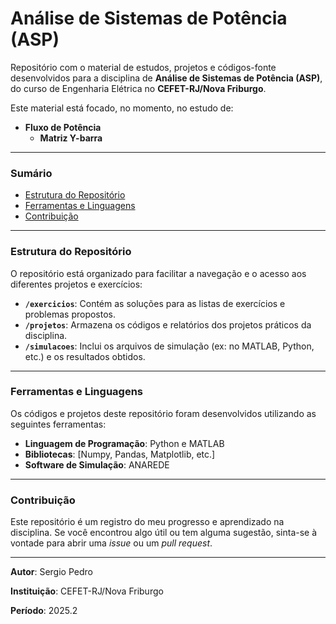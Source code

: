 # Análise de Sistemas de Potência (ASP)

Repositório com o material de estudos, projetos e códigos-fonte desenvolvidos para a disciplina de **Análise de Sistemas de Potência (ASP)**, do curso de Engenharia Elétrica no **CEFET-RJ/Nova Friburgo**.

Este material está focado, no momento, no estudo de:

* **Fluxo de Potência**
  * **Matriz Y-barra**

---

### Sumário

* [Estrutura do Repositório](#estrutura-do-repositório)
* [Ferramentas e Linguagens](#ferramentas-e-linguagens)
* [Contribuição](#contribuição)

---

### Estrutura do Repositório

O repositório está organizado para facilitar a navegação e o acesso aos diferentes projetos e exercícios:

* **`/exercicios`**: Contém as soluções para as listas de exercícios e problemas propostos.
* **`/projetos`**: Armazena os códigos e relatórios dos projetos práticos da disciplina.
* **`/simulacoes`**: Inclui os arquivos de simulação (ex: no MATLAB, Python, etc.) e os resultados obtidos.

---

### Ferramentas e Linguagens

Os códigos e projetos deste repositório foram desenvolvidos utilizando as seguintes ferramentas:

* **Linguagem de Programação**: Python e MATLAB
* **Bibliotecas**: [Numpy, Pandas, Matplotlib, etc.]
* **Software de Simulação**: ANAREDE

---

### Contribuição

Este repositório é um registro do meu progresso e aprendizado na disciplina. Se você encontrou algo útil ou tem alguma sugestão, sinta-se à vontade para abrir uma *issue* ou um *pull request*.

---

**Autor**: Sergio Pedro

**Instituição**: CEFET-RJ/Nova Friburgo

**Período**: 2025.2